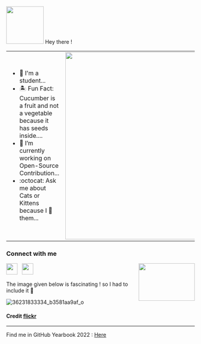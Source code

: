 ### 
<img src="https://user-images.githubusercontent.com/74366348/171692513-d05f1059-b91c-4597-8dac-ec1729bebf6b.gif" width="100px" height = "100px"> Hey there !</img>

<!--
**shreelakshmijoshi/shreelakshmijoshi** is a ✨ _special_ ✨ repository because its `README.md` (this file) appears on your GitHub profile.

Here are some ideas to get you started:

- 🔭 I’m currently working on ...
- 🌱 I’m currently learning ...
- 👯 I’m looking to collaborate on ...
- 🤔 I’m looking for help with ...
- 💬 Ask me about ...
- 📫 How to reach me: ...
- 😄 Pronouns: ...
- ⚡ Fun fact: ...
-->
<table>
<tr>
<td width="70%">
<ul>
          <li>🌊 I'm a student...</li>
          <li>🏝 Fun Fact: Cucumber is a fruit and not a vegetable because it has seeds inside....</li>
          <li>🔭 I’m currently working on Open-Source Contribution... </li>
<!--           <li>🌱 I’m currently learning Virtual Reality... </li> -->
          <li>:octocat: Ask me about Cats or Kittens because I 💛 them...  </li>

<!--           <li>📈📉 I believe learning curve is never linear it's always in bits and pieces </li> -->
 </ul>  
</td>
<td width="50%">
 <img src="https://user-images.githubusercontent.com/74366348/156974446-534dea9a-0378-4ada-911b-9028e743e161.png" width="500" />
</td>
</table>
<h3 align="left">Connect with me</h3>

<img src = "https://user-images.githubusercontent.com/74366348/171693868-91c9cfcc-9484-420c-996e-79a5b5feea13.gif" width ="150px" height = "100px" style="right" img align = "right">
<p align='left'>
<a href="mailto:shreelakshmi.joshi@outlook.com"><img height="30" src="https://raw.githubusercontent.com/iansmathew/iansmathew/master/assets/icon_email.png"></a>&nbsp;&nbsp;
<a href="https://www.linkedin.com/in/shreelakshmi-joshi-a250a61a6/"><img height="30" src="https://raw.githubusercontent.com/iansmathew/iansmathew/master/assets/icon_linkedin.png"></a>&nbsp;&nbsp;
</p>



The image given below is fascinating ! so I had to include it 🙂

![36231833334_b3581aa9af_o](https://user-images.githubusercontent.com/74366348/156703518-fdef9729-0ea4-4df7-965b-c0745903b324.png)

#### Credit [flickr](https://www.flickr.com/photos/95869671@N08/36231833334)
---

Find me in GitHub Yearbook 2022 : [Here](https://education.github.com/graduation/yearbook?sort=az&page=50&search=shreelakshmijoshi#shreelakshmijoshi)


<!-- 
<img src="https://user-images.githubusercontent.com/74366348/180488790-3e35a083-814e-4413-8d37-404e26c7f760.png" width="200px" height = "200px"> 

 - 🌊 I'm a student...
 - 🏝 Fun Fact: Cucumber is a fruit and not a vegetable because it has seeds inside....
 - 🔭 I’m currently working on Open-Source Contribution...
 - 🌱 I’m currently learning Virtual Reality... 
 - :octocat: Ask me about Cats or Kittens becuase I 💛 them...

  -->
<!-- #### My Leetcode profile 🙂 -->

<!-- ![Leetcode Stats](https://leetcode.card.workers.dev/?username=Shreelakshmi_M_Joshi)
 -->
 
<!-- ![](https://komarev.com/ghpvc/?username=shreelakshmijoshi&color=green) -->
